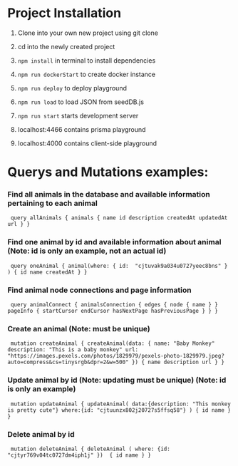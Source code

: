 # Project Installation

1. Clone into your own new project using git clone

2. cd into the newly created project

3. `npm install` in terminal to install dependencies

4. `npm run dockerStart` to create docker instance

5. `npm run deploy` to deploy playground

6. `npm run load` to load JSON from seedDB.js

7. `npm run start` starts development server

8. localhost:4466 contains prisma playground

9. localhost:4000 contains client-side playground

# Querys and Mutations examples:


### Find all animals in the database and available information pertaining to each animal

` query allAnimals {
	animals {
    name
    id
    description
    createdAt
    updatedAt
    url
  }
 }`

### Find one animal by id and available information about animal (Note: id is only an example, not an actual id)


` query oneAnimal {
  animal(where: { id:  "cjtuvak9a034u0727yeec8bns" }
  ) {
    id
    name
    createdAt
  }
 }`

### Find animal node connections and page information

` query animalConnect {
  animalsConnection {
    edges {
      node {
        name
      }
    }
    pageInfo {
      startCursor
      endCursor
      hasNextPage
      hasPreviousPage
    }
  }
 }`

### Create an animal (Note: must be unique)

` mutation createAnimal {
  createAnimal(data: {
    name: "Baby Monkey"
    description: "This is a baby monkey"
    url: "https://images.pexels.com/photos/1829979/pexels-photo-1829979.jpeg?auto=compress&cs=tinysrgb&dpr=2&w=500"
  }) {
    name
    description
    url
  }
 }`

### Update animal by id (Note: updating must be unique) (Note: id is only an example)

` mutation updateAnimal {
	updateAnimal(
    data:{description: "This monkey is pretty cute"}
    where:{id: "cjtuunzx802j20727s5ffsq58"}
  ) {
    id
    name
  }
 }`

### Delete animal by id 

` mutation deleteAnimal {
  deleteAnimal (
    where: {id: "cjtyr769v04tc0727dm4iph1j" }) 
  {
    id
    name
  }
 }`